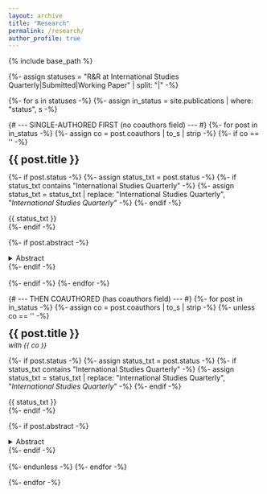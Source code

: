 ```yaml
---
layout: archive
title: "Research"
permalink: /research/
author_profile: true
---
```


{% include base_path %}

{%- assign statuses = "R&R at International Studies Quarterly|Submitted|Working Paper" | split: "|" -%}

{%- for s in statuses -%}
  {%- assign in_status = site.publications | where: "status", s -%}

  {# --- SINGLE-AUTHORED FIRST (no coauthors field) --- #}
  {%- for post in in_status -%}
    {%- assign co = post.coauthors | to_s | strip -%}
    {%- if co == '' -%}
<article class="archive__item" style="margin:0 0 1rem 0;">
  <h2 class="archive__item-title no_toc" style="margin:0;">{{ post.title }}</h2>

  {%- if post.status -%}
    {%- assign status_txt = post.status -%}
    {%- if status_txt contains "International Studies Quarterly" -%}
      {%- assign status_txt = status_txt | replace: "International Studies Quarterly", "<em>International Studies Quarterly</em>" -%}
    {%- endif -%}
    <p style="margin:.25rem 0 0;">{{ status_txt }}</p>
  {%- endif -%}

  {%- if post.abstract -%}
    <details class="abstract" style="margin:.35rem 0 0;">
      <summary style="cursor:pointer;">Abstract</summary>
      <div class="archive__item-excerpt" style="margin:.4rem 0 0; font-size:.9em;">
        {{ post.abstract }}
      </div>
    </details>
  {%- endif -%}
</article>
    {%- endif -%}
  {%- endfor -%}

  {# --- THEN COAUTHORED (has coauthors field) --- #}
  {%- for post in in_status -%}
    {%- assign co = post.coauthors | to_s | strip -%}
    {%- unless co == '' -%}
<article class="archive__item" style="margin:0 0 1rem 0;">
  <h2 class="archive__item-title no_toc" style="margin:0;">{{ post.title }}</h2>
  <p style="margin:.2rem 0 0; font-style:italic; font-size:.95em;">with <em>{{ co }}</em></p>

  {%- if post.status -%}
    {%- assign status_txt = post.status -%}
    {%- if status_txt contains "International Studies Quarterly" -%}
      {%- assign status_txt = status_txt | replace: "International Studies Quarterly", "<em>International Studies Quarterly</em>" -%}
    {%- endif -%}
    <p style="margin:.25rem 0 0;">{{ status_txt }}</p>
  {%- endif -%}

  {%- if post.abstract -%}
    <details class="abstract" style="margin:.35rem 0 0;">
      <summary style="cursor:pointer;">Abstract</summary>
      <div class="archive__item-excerpt" style="margin:.4rem 0 0; font-size:.9em;">
        {{ post.abstract }}
      </div>
    </details>
  {%- endif -%}
</article>
    {%- endunless -%}
  {%- endfor -%}

{%- endfor -%}
